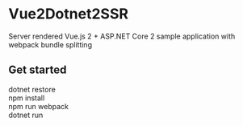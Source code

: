 # Vue2Dotnet2SSR

Server rendered Vue.js 2 + ASP.NET Core 2 sample application with webpack bundle splitting

## Get started

dotnet restore  
npm install  
npm run webpack  
dotnet run

